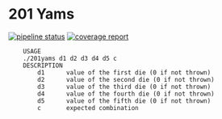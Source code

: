 # 201 Yams

[![pipeline status](https://git.emile-lepetit.fr/epitech/tek-2/maths/201-yams/badges/master/pipeline.svg)](https://git.emile-lepetit.fr/epitech/tek-2/maths/201-yams/commits/master)
[![coverage report](https://git.emile-lepetit.fr/epitech/tek-2/maths/201-yams/badges/master/coverage.svg)](https://git.emile-lepetit.fr/epitech/tek-2/maths/201-yams/commits/master)

```text
    USAGE
    ./201yams d1 d2 d3 d4 d5 c
    DESCRIPTION
        d1      value of the first die (0 if not thrown)
        d2      value of the second die (0 if not thrown)
        d3      value of the third die (0 if not thrown)
        d4      value of the fourth die (0 if not thrown)
        d5      value of the fifth die (0 if not thrown)
        c       expected combination
```
